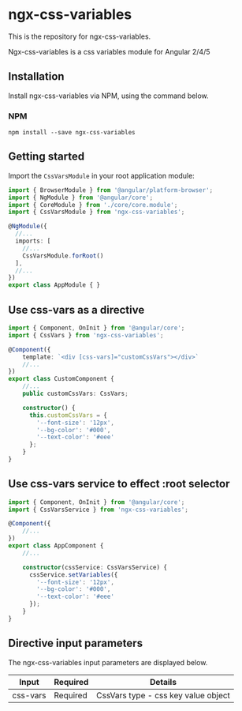 # ngx-css-variables
This is the repository for ngx-css-variables.

Ngx-css-variables is a css variables module for Angular 2/4/5

## Installation
Install ngx-css-variables via NPM, using the command below.

### NPM
```shell
npm install --save ngx-css-variables
```

## Getting started
Import the `CssVarsModule` in your root application module:

```typescript
import { BrowserModule } from '@angular/platform-browser';
import { NgModule } from '@angular/core';
import { CoreModule } from './core/core.module';
import { CssVarsModule } from 'ngx-css-variables';

@NgModule({
  //...
  imports: [
    //...
    CssVarsModule.forRoot()
  ],
  //...
})
export class AppModule { }
```

## Use css-vars as a directive 

```typescript
import { Component, OnInit } from '@angular/core';
import { CssVars } from 'ngx-css-variables';

@Component({
    template: `<div [css-vars]="customCssVars"></div>`
    //...
})
export class CustomComponent {
    //...
    public customCssVars: CssVars;

    constructor() {
      this.customCssVars = {
        '--font-size': '12px',
        '--bg-color': '#000',
        '--text-color': '#eee'
      };
    }
}
```

## Use css-vars service to effect :root selector 

```typescript
import { Component, OnInit } from '@angular/core';
import { CssVarsService } from 'ngx-css-variables';

@Component({
    //...
})
export class AppComponent {
    //...

    constructor(cssService: CssVarsService) {
      cssService.setVariables({
        '--font-size': '12px',
        '--bg-color': '#000',
        '--text-color': '#eee'
      });
    }
}
```

## Directive input parameters
The ngx-css-variables input parameters are displayed below.

| Input | Required | Details |
| ---- | ---- | ---- |
| css-vars | Required | CssVars type - css key value object  |
